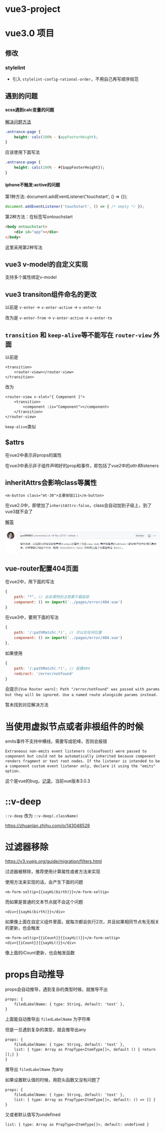 # vue3-project

# vue3.0 项目

## 修改

### stylelint
- 引入 `stylelint-config-rational-order`，不用自己再写顺序规范



## 遇到的问题
#### scss遇到calc变量的问题
[解决问题方法](https://www.jianshu.com/p/399dde3763c9)
```css
.entrance-page {
    height: calc(100% - $appFooterHeight);
}
```
应该使用下面写法
```css
.entrance-page {
    height: calc(100% - #{$appFooterHeight});
}
```


#### iphone不触发:active的问题
第1种方法: document.addEventListener('touchstart', () => {});
```js
document.addEventListener('touchstart', () => { /* empty */ });
```

第2种方法：在<body>标签写ontouchstart
```html
<body ontouchstart>
    <div id="app"></div>
</body>
```

这里采用第2种写法



## vue3 v-model的自定义实现
支持多个属性绑定v-model


## vue3 transiton组件命名的更改
以前是 `v-enter` -> `v-enter-active` -> `v-enter-to`

改为是 `v-enter-from` -> `v-enter-active` -> `v-enter-to`


## `transition` 和 `keep-alive`等不能写在 `router-view` 外面
以前是
```vue
<transition>
    <router-view></router-view>
</transition>
```

改为
```vue
<router-view v-slot="{ Component }">
    <transition>
        <component :is="Component"></component>
    </transition>
</router-view>
```

`keep-alive`类似

## $attrs
在vue2中表示非props的属性

在vue3中表示非子组件声明好的prop和事件，即包括了vue2中的$attr和$listeners

## inheritAttrs会影响class等属性
```vue
<m-button class="mt-30">主要按钮111</m-button>
```
在vue2.0中，即使加了`inheritAttrs:false`，class会自动加到子级上，到了vue3就不会了

[解答](https://github.com/vuejs/vue-next/pull/457)

![](./readmeImg/yy.png)



## vue-router配置404页面
在vue2中，用下面的写法
```js
{
    path: "*", // 此处需特别注意置于最底部
    component: () => import('../pages/error/404.vue')
}
```

在vue3中，要用下面的写法
```js
{
    path: '/:pathMatch(.*)', // 可以在任何位置
    component: () => import('../pages/error/404.vue')
},
```
如果使用
```js
{
    path: '/:pathMatch(.*)', // 配置404
    redirect: '/error/notFound'
}
```
会提示`{Vue Router warn]: Path "/error/notFound" was passed with params but they will be ignored. Use a named route alongside params instead.`

暂未找到对应解决方法


# 当使用虚拟节点或者非根组件的时候

emits事件不支持中横线，需要写成驼峰，否则会报错
```
Extraneous non-emits event listeners (closeToast) were passed to component but could not be automatically inherited because component renders fragment or text root nodes. If the listener is intended to be a component custom event listener only, declare it using the "emits" option. 
```

这个是vue的bug，[记录](https://github.com/vuejs/vue-next/pull/2542)，当前vue版本3.0.3



# ::v-deep
`::v-deep` 改为 `::v-deep(.className)`

https://zhuanlan.zhihu.com/p/143048528


# 过滤器移除
https://v3.vuejs.org/guide/migration/filters.html

过滤器被移除，推荐使用计算属性或者方法来实现

使用方法来实现的话，会产生下面的问题
```vue
<m-form-seltip>{{sayHi(birth)}}</m-form-seltip>
```
而如果是普通的文本节点就不会这个问题
```vue
<div>{{sayHi(birth)}}</div>
```

如果像上面在自定义组件里面，就每次都会执行2次，并且如果相同节点有无相关的更新，也会触发
```vue
<m-form-seltip>{{iCount}}{{sayHi()}}</m-form-seltip>
<div>{{iCount}}{{sayHi()}}</div>
```
像上面的iCount更新，也会触发函数




# props自动推导
props会自动推导，遇到复杂的类型时候，就推导不出
```vue
props: {
    filedLabelName: { type: String, default: 'text' },
} 
```
上面能自动推导出 `filedLabelName` 为字符串

但是一旦遇到复杂的类型，就会推导出any

```vue
props: {
    filedLabelName: { type: String, default: 'text' },
    list: { type: Array as PropType<ItemType[]>, default () { return [];} }
} 
```
推导出 `filedLabelName` 为any

如果设置默认值的时候，用箭头函数又没有问题了
```vue
props: {
    filedLabelName: { type: String, default: 'text' },
    list: { type: Array as PropType<ItemType[]>, default: () => [] }
}
```
又或者默认值写为undefined
```vue
list: { type: Array as PropType<ItemType[]>, default: undefined }
```
